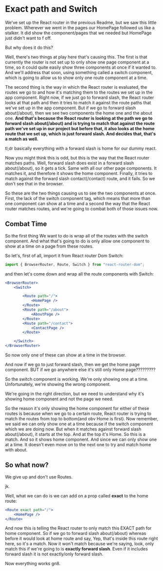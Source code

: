 # Exact path and Switch

We've set up the React router in the previous Readme, but we saw this little problem. Wherever we went in the pages our HomePage followed us like a stalker. It did show the component/pages that we needed but HomePage just didn't want to f off.

But why does it do this?

Well, there's two things at play here that's causing this.
The first is that currently the router is not set up to only show one page component at a time, so it could quite easily show three components at once if it wanted to. And we'll address that soon, using something called a switch component, which is going to allow us to show only one route component at a time.

The second thing is the way in which the React router is evaluated, the routes we go to and how it's matching them to the routes we set up in the app component. Right now, if we just go to forward slash, the React router looks at that path and then it tries to match it against the route paths that we've set up in the app component. But if we go to forward slash about(/about), then we see two components the home one and the about one. **And that's because the React router is looking at the path we go to forward slash about(/about) and is trying to match that against the route path we've set up in our project but before that, it also looks at the home route that we set up, which is just forward slash. And decides that, that's a match as well.** 

tl;dr basically everything with a forward slash is home for our dummy react.

Now you might think this is odd, but this is the way that the React router matches paths.
Well, forward slash does exist in a forward slash about(/about), so it gets a tick. Same with all our other page components. It matches it, and therefore it shows the home component. Finally, it tries to match against the forward slash contact(/contact) route, and it fails. So we don't see that in the browser.

So these are the two things causing us to see the two components at once.
First, the lack of the switch component tag, which means that more than one component can show at a time and a second the way that the React router matches routes, and we're going to combat both of those issues now.

## Combat Time
So the first thing We want to do is wrap all of the routes with the switch component. And what that's going to do is only allow one component to show at a time on a page from these routes.


So let's, first of all, import it from React router Dom Switch:
```jsx
import { BrowserRouter, Route, Switch } from "react-router-dom";
``` 


and then let's come down and wrap all the route components with Switch:

```jsx
<BrowserRouter>
    <Switch>

        <Route path="/">
            <HomePage />
        </Route>
        <Route path="/about">
            <AboutPage />
        </Route>
        <Route path="/contact">
            <ContactPage />
        </Route>

    </Switch>
</BrowserRouter>
```
So now only one of these can show at a time in the browser.


And now if we go to just forward slash, then we get the home page component. BUT if we go anywhere else it's still only Home page?????????

So the switch component is working. We're only showing one at a time.
Unfortunately, we're showing the wrong component.

We're going in the right direction, but we need to understand why it's showing home component and not the page we need.

So the reason it's only showing the home component for either of these routes is because when we go to a certain route, React router is trying to match the routes from top to bottom(and obv Home is first). Now remember, we said we can only show one at a time because if the switch component which we are doing now. But when it matches against forward slash about(/about), it starts at the top. And at the top it's Home. So this is a match. And so it shows home component. And since we can only show one at a time. It doesn't even move on to the next one to try and match home with about.

## So what now?
We give up and don't use Routes.

jk.

Well, what we can do is we can add on a prop called **exact** to the home route:

```jsx
<Route exact path="/">
    <HomePage />
</Route>
```

And now this is telling the React router to only match this EXACT path for home component. So if we go to forward slash about(/about) whereas before it would look at home route and say, Yep, that's inside this route right here, so it's a match.
Now it won't match because we're saying, look, only match this if we're going to is **exactly forward slash**. Even if it includes forward slash it is not exactly/only forward slash.

Now everything works gn8.